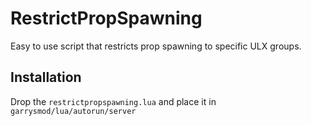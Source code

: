 # RestrictPropSpawning
 Easy to use script that restricts prop spawning to specific ULX groups.

## Installation

Drop the `restrictpropspawning.lua` and place it in `garrysmod/lua/autorun/server`
